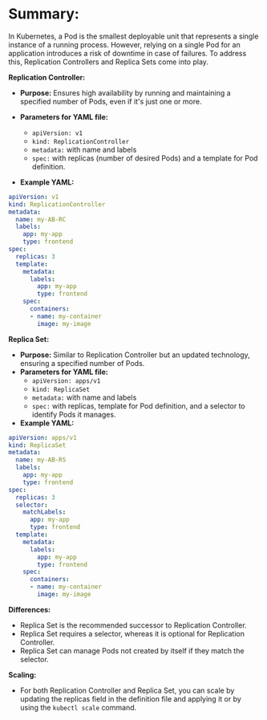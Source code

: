 # Summary:

In Kubernetes, a Pod is the smallest deployable unit that represents a single instance of a running process. However,
relying on a single Pod for an application introduces a risk of downtime in case of failures. To address this,
Replication Controllers and Replica Sets come into play.

**Replication Controller:**

- **Purpose:** Ensures high availability by running and maintaining a specified number of Pods, even if it's just one or
  more.
- **Parameters for YAML file:**
    - `apiVersion: v1`
    - `kind: ReplicationController`
    - `metadata:` with name and labels
    - `spec:` with replicas (number of desired Pods) and a template for Pod definition.

- **Example YAML:**
```yaml
apiVersion: v1
kind: ReplicationController
metadata:
  name: my-AB-RC
  labels:
    app: my-app
    type: frontend
spec:
  replicas: 3
  template:
    metadata:
      labels:
        app: my-app
        type: frontend
    spec:
      containers:
      - name: my-container
        image: my-image
```

**Replica Set:**

- **Purpose:** Similar to Replication Controller but an updated technology, ensuring a specified number of Pods.
- **Parameters for YAML file:**
    - `apiVersion: apps/v1`
    - `kind: ReplicaSet`
    - `metadata:` with name and labels
    - `spec:` with replicas, template for Pod definition, and a selector to identify Pods it manages.
- **Example YAML:**
```yaml
apiVersion: apps/v1
kind: ReplicaSet
metadata:
  name: my-AB-RS
  labels:
    app: my-app
    type: frontend
spec:
  replicas: 3
  selector:
    matchLabels:
      app: my-app
      type: frontend
  template:
    metadata:
      labels:
        app: my-app
        type: frontend
    spec:
      containers:
      - name: my-container
        image: my-image
```

**Differences:**

- Replica Set is the recommended successor to Replication Controller.
- Replica Set requires a selector, whereas it is optional for Replication Controller.
- Replica Set can manage Pods not created by itself if they match the selector.

**Scaling:**

- For both Replication Controller and Replica Set, you can scale by updating the replicas field in the definition file
  and applying it or by using the `kubectl scale` command.

